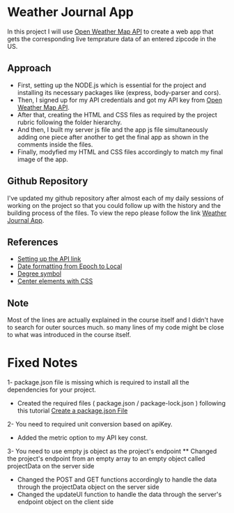 # Weather Journal App
In this project I will use [Open Weather Map API](https://openweathermap.org/) to create a web app that gets the corresponding live temprature data of an entered zipcode in the US.

## Approach

* First, setting up the NODE.js which is essential for the project and installing its necessary packages like (express, body-parser and cors).
* Then, I signed up for my API credentials and got my API key from [Open Weather Map API](https://openweathermap.org/).
* After that, creating the HTML and CSS files as required by the project rubric following the folder hierarchy.
* And then, I built my server js file and the app js file simultaneously adding one piece after another to get the final app as shown in the comments inside the files.
* Finally, modyfied my HTML and CSS files accordingly to match my final image of the app.

## Github Repository

I've updated my github repository after almost each of my daily sessions of working on the project so that you could follow up with the history and the building process of the files.
To view the repo please follow the link [Weather Journal App](https://github.com/Sayton7/WeatherJournalApp).

## References

* [Setting up the API link](https://openweathermap.org/current#zip)
* [Date formatting from Epoch to Local](https://developer.mozilla.org/en-US/docs/Web/JavaScript/Reference/Global_Objects/Date)
* [Degree symbol](https://www.toptal.com/designers/htmlarrows/math/degree-sign/)
* [Center elements with CSS](https://css-tricks.com/quick-css-trick-how-to-center-an-object-exactly-in-the-center/)

## Note

Most of the lines are actually explained in the course itself and I didn't have to search for outer sources much. so many lines of my code might be close to what was introduced in the course itself.

# Fixed Notes

1- package.json file is missing which is required to install all the dependencies for your project.
* Created the required files ( package.json / package-lock.json ) following this tutorial [Create a package.json File](https://heynode.com/tutorial/create-packagejson-file/)

2- You need to required unit conversion based on apiKey.
* Added the metric option to my API key const.

3- You need to use empty js object as the project's endpoint
** Changed the project's endpoint from an empty array to an empty object called projectData on the server side
* Changed the POST and GET functions accordingly to handle the data through the projectData object on the server side
* Changed the updateUI function to handle the data through the server's endpoint object on the client side

